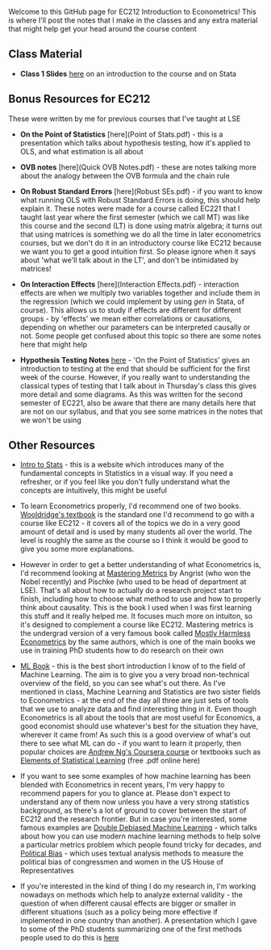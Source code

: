 Welcome to this GitHub page for EC212 Introduction to Econometrics! This is where I'll post the notes that I make in the classes and any extra material that might help get your head around the course content

## Class Material
* **Class 1 Slides** [here](First_EC212_Class.pdf) on an introduction to the course and on Stata

## Bonus Resources for EC212
These were written by me for previous courses that I've taught at LSE

* **On the Point of Statistics** [here](Point of Stats.pdf) - this is a presentation which talks about hypothesis testing, how it's applied to OLS, and what estimation is all about

* **OVB notes** [here](Quick OVB Notes.pdf) - these are notes talking more about the analogy between the OVB formula and the chain rule

* **On Robust Standard Errors** [here](Robust SEs.pdf) - if you want to know what running OLS with Robust Standard Errors is doing, this should help explain it. These notes were made for a course called EC221 that I taught last year where the first semester (which we call MT) was like this course and the second (LT) is done using matrix algebra; it turns out that using matrices is something we do all the time in later econometrics courses, but we don't do it in an introductory course like EC212 because we want you to get a good intuition first. So please ignore when it says about 'what we'll talk about in the LT', and don't be intimidated by matrices!

* **On Interaction Effects** [here](Interaction Effects.pdf) - interaction effects are when we multiply two variables together and include them in the regression (which we could implement by using _gen_ in Stata, of course). This allows us to study if effects are different for different groups - by 'effects' we mean either correlations or causations, depending on whether our parameters can be interpreted causally or not. Some people get confused about this topic so there are some notes here that might help

* **Hypothesis Testing Notes** [here](Hypothesis_Testing.pdf) - 'On the Point of Statistics' gives an introduction to testing at the end that should be sufficient for the first week of the course. However, if you really want to understanding the classical types of testing that I talk about in Thursday's class this gives more detail and some diagrams. As this was written for the second semester of EC221, also be aware that there are many details here that are not on our syllabus, and that you see some matrices in the notes that we won't be using

## Other Resources
* [Intro to Stats](https://seeing-theory.brown.edu) - this is a website which introduces many of the fundamental concepts in Statistics in a visual way. If you need a refresher, or if you feel like you don't fully understand what the concepts are intuitively, this might be useful

* To learn Econometrics properly, I'd recommend one of two books. [Wooldridge's textbook](https://economics.ut.ac.ir/documents/3030266/14100645/Jeffrey_M._Wooldridge_Introductory_Econometrics_A_Modern_Approach__2012.pdf) is the standard one I'd recommend to go with a course like EC212 - it covers all of the topics we do in a very good amount of detail and is used by many students all over the world. The level is roughly the same as the course so I think it would be good to give you some more explanations. 

* However in order to get a better understanding of what Econometrics is​, I'd recommend looking at [Mastering Metrics](https://www.masteringmetrics.com) by Angrist (who won the Nobel recently) and Pischke (who used to be head of department at LSE). That's all about how to actually do a research project start to finish, including how to choose what method to use and how to properly think about causality. This is the book I used when I was first learning this stuff and it really helped me. It focuses much more on intuiton, so it's designed to complement a course like EC212. Mastering metrics is the undergrad version of a very famous book called [Mostly Harmless Econometrics](https://www.mostlyharmlesseconometrics.com) by the same authors, which is one of the main books we use in training PhD students how to do research on their own

* [ML Book](http://ema.cri-info.cm/wp-content/uploads/2019/07/2019BurkovTheHundred-pageMachineLearning.pdf) - this is the best short introduction I know of to the field of Machine Learning. The aim is to give you a very broad non-technical overview of the field, so you can see what's out there. As I've mentioned in class, Machine Learning and Statistics are two sister fields to Econometrics - at the end of the day all three are just sets of tools that we use to analyze data and find interesting thing in it. Even though Econometrics is all about the tools that are most useful for Economics, a good economist should use whatever's best for the situation they have, wherever it came from! As such this is a good overview of what's out there to see what ML can do - if you want to learn it properly, then popular choices are [Andrew Ng's Coursera course](https://www.coursera.org/learn/machine-learning) or textbooks such as [Elements of Statistical Learning](https://hastie.su.domains/ElemStatLearn/) (free .pdf online here)

* If you want to see some examples of how machine learning has been blended with Econometrics in recent years, I'm very happy to recommend papers for you to glance at. Please don't expect to understand any of them now unless you have a very strong statistics background, as there's a lot of ground to cover between the start of EC212 and the research frontier. But in case you're interested, some famous examples are [Double Debiased Machine Learning](https://academic.oup.com/ectj/article/21/1/C1/5056401) - which talks about how you can use modern machine learning methods to help solve a particular metrics problem which people found tricky for decades, and [Political Bias](https://scholar.harvard.edu/files/shapiro/files/politext.pdf) - which uses textual analysis methods to measure the political bias of congressmen and women in the US House of Representatives

* If you're interested in the kind of thing I do my research in, I'm working nowadays on methods which help to analyze external validity - the question of when different causal effects are bigger or smaller in different situations (such as a policy being more effective if implemented in one country than another). A presentation which I gave to some of the PhD students summarizing one of the first methods people used to do this is [here](Bayes_Hierarchical_Models_etc.pdf)